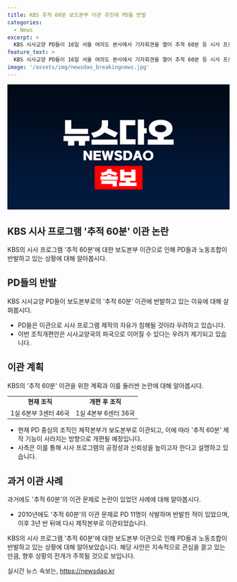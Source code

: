 ```yaml
---
title: KBS 추적 60분 보도본부 이관 추진에 PD들 반발
categories:
  - News
excerpt: >
  KBS 시사교양 PD들이 16일 서울 여의도 본사에서 기자회견을 열어 추적 60분 등 시사 프로그램의 보도본부 이관에 반발하는 입장을 밝혔다. 이에 대한 시사교양 PD들의 반발은 한 마디로 시사교양국의 파국으로 이어질 것이라고 주장하며, 프로그램의 제작 역량과 시청자의 알 권리를 빼앗는 것이라 강조했다. KBS는 이 같은 개편을 통해 시사 프로그램의 공정성과 신뢰성을 제고하기 위한 것으로 설명했으나, 이로 인해 노사 간 갈등이 벌어지고 있다.
feature_text: >
  KBS 시사교양 PD들이 16일 서울 여의도 본사에서 기자회견을 열어 추적 60분 등 시사 프로그램의 보도본부 이관에 반발하는 입장을 밝혔다. 이에 대한 시사교양 PD들의 반발은 한 마디로 시사교양국의 파국으로 이어질 것이라고 주장하며, 프로그램의 제작 역량과 시청자의 알 권리를 빼앗는 것이라 강조했다. KBS는 이 같은 개편을 통해 시사 프로그램의 공정성과 신뢰성을 제고하기 위한 것으로 설명했으나, 이로 인해 노사 간 갈등이 벌어지고 있다.
image: '/assets/img/newsdao_breakingnews.jpg'
---
```


<p><img src="/assets/img/newsdao_breakingnews.jpg" alt="koreaapp 속보" /></p>

<h2>KBS 시사 프로그램 '추적 60분' 이관 논란</h2>

<p data-ke-size="size16">KBS의 시사 프로그램 '추적 60분'에 대한 보도본부 이관으로 인해 PD들과 노동조합이 반발하고 있는 상황에 대해 알아봅시다.</p>

<h2>PD들의 반발</h2>

<p data-ke-size="size16">KBS 시사교양 PD들이 보도본부로의 '추적 60분' 이관에 반발하고 있는 이유에 대해 살펴봅시다.</p>

<ul>
  <li>PD들은 이관으로 시사 프로그램 제작의 자유가 침해될 것이라 우려하고 있습니다.</li>
  <li>이번 조직개편안은 시사교양국의 파국으로 이어질 수 있다는 우려가 제기되고 있습니다.</li>
</ul>

<h2>이관 계획</h2>

<p data-ke-size="size16">KBS의 '추적 60분' 이관을 위한 계획과 이를 둘러싼 논란에 대해 알아봅시다.</p>

<table>
  <tr>
    <td style="text-align: center; height: 17px;"><b>현재 조직</b></td>
    <td style="text-align: center; height: 17px;"><b>개편 후 조직</b></td>
  </tr>
  <tr>
    <td style="text-align: center; height: 17px;">1실 6본부 3센터 46국</td>
    <td style="text-align: center; height: 17px;">1실 4본부 6센터 36국</td>
  </tr>
</table>

<ul>
  <li>현재 PD 중심의 조직인 제작본부가 보도본부로 이관되고, 이에 따라 '추적 60분' 제작 기능이 사라지는 방향으로 개편될 예정입니다.</li>
  <li>사측은 이를 통해 시사 프로그램의 공정성과 신뢰성을 높이고자 한다고 설명하고 있습니다.</li>
</ul>

<h2>과거 이관 사례</h2>

<p data-ke-size="size16">과거에도 '추적 60분'의 이관 문제로 논란이 있었던 사례에 대해 알아봅시다.</p>

<ul>
  <li>2010년에도 '추적 60분'의 이관 문제로 PD 11명이 삭발하며 반발한 적이 있었으며, 이후 3년 반 뒤에 다시 제작본부로 이관되었습니다.</li>
</ul>

<p data-ke-size="size16">KBS의 시사 프로그램 '추적 60분'에 대한 보도본부 이관으로 인해 PD들과 노동조합이 반발하고 있는 상황에 대해 알아보았습니다. 해당 사안은 지속적으로 관심을 끌고 있는 만큼, 향후 상황의 전개가 주목될 것으로 보입니다.</p>
실시간 뉴스 속보는, <a href="https://newsdao.kr" rel="dofollow">https://newsdao.kr</a>



